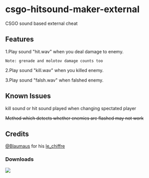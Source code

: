 # csgo-hitsound-maker-external
CSGO sound based external cheat

## Features
1.Play sound "hit.wav" when you deal damage to enemy.

`Note: grenade and molotov damage counts too`

2.Play sound "kill.wav" when you killed enemy.

3.Play sound "falsh.wav" when falshed enemy.


## Known Issues
kill sound or hit sound played when changing spectated player

~~Method which detects whether enemies are flashed may not work~~

## Credits
[@Blaumaus](https://github.com/Blaumaus) for his [le_chiffre](https://github.com/Blaumaus/le_chiffre/tree/main/Le_Chiffre)

### Downloads

![](https://img.shields.io/github/downloads/Liuhaixv/csgo-hitsound-maker-external/total)
